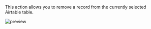 This action allows you to remove a record from the currently selected Airtable table.

![preview](/images/airtable/actions/deleteRecord-en.png)